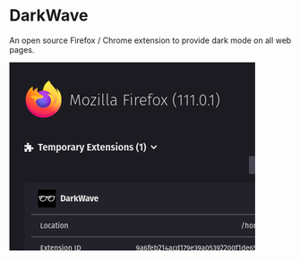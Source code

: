 <h1><strong>DarkWave</strong></h1>
<p>An open source Firefox / Chrome extension to provide dark mode on all web pages.</p>

<img src="screenshots/ss.png">
